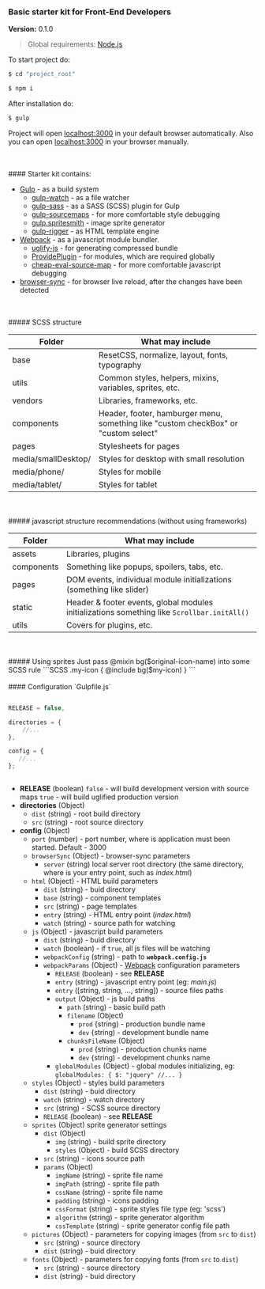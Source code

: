 ### Basic starter kit for Front-End Developers
**Version:** 0.1.0
> Global requirements: [Node.js](https://nodejs.org/)

To start project do:

```sh
$ cd "project_root"
```
```sh
$ npm i
```

After installation do:
```sh
$ gulp
```

Project will open [localhost:3000](http://localhost:3000) in your default browser automatically.
Also you can open [localhost:3000](http://localhost:3000) in your browser manually.

<br/>
<br/>
#### Starter kit contains:

+ [Gulp](http://gulpjs.com/) - as a build system
    + [gulp-watch](https://github.com/floatdrop/gulp-watch) - as a file watcher
    + [gulp-sass](https://github.com/dlmanning/gulp-sass) - as a SASS (SCSS) plugin for Gulp
    + [gulp-sourcemaps](https://github.com/floridoo/gulp-sourcemaps) - for more comfortable style debugging
    + [gulp.spritesmith](https://github.com/twolfson/gulp.spritesmith) - image sprite generator
    + [gulp-rigger](https://github.com/kuzyk/gulp-rigger) - as HTML template engine
+ [Webpack](https://webpack.github.io/) - as a javascript module bundler.
    + [uglify-js](https://github.com/mishoo/UglifyJS2) - for generating compressed bundle
    + [ProvidePlugin](https://webpack.github.io/docs/list-of-plugins.html#provideplugin) - for modules, which are required globally
    + [cheap-eval-source-map](http://webpack.github.io/docs/build-performance.html) - for more comfortable javascript debugging
+ [browser-sync](https://github.com/browsersync/browser-sync) - for browser live reload, after the changes have been detected

<br/>
<br/>
##### SCSS structure

Folder | What may include
------------ | -------------
base | ResetCSS, normalize, layout, fonts, typography
utils | Common styles, helpers, mixins, variables, sprites, etc.
vendors | Libraries, frameworks, etc.
components | Header, footer, hamburger menu, something like "custom checkBox" or "custom select"
pages | Stylesheets for pages
media/smallDesktop/ | Styles for desktop with small resolution
media/phone/ | Styles for mobile
media/tablet/ | Styles for tablet

<br/>
<br/>
##### javascript structure recommendations (without using frameworks)

Folder | What may include
------------ | -------------
assets | Libraries, plugins
components | Something like popups, spoilers, tabs, etc.
pages | DOM events, individual module initializations (something like slider)
static | Header & footer events, global modules initializations something like ```Scrollbar.initAll()```
utils | Covers for plugins, etc.

<br/>
<br/>
##### Using sprites
Just pass @mixin bg($original-icon-name) into some SCSS rule
```SCSS
.my-icon {
    @include bg($my-icon)
}
```

<br/>
<br/>
#### Configuration `Gulpfile.js`

```javascript

RELEASE = false,

directories = {
    //...
},

config = {
   //...
};
    
```

+ **RELEASE** (boolean) 
`false` - will build development version with source maps
`true` - will build uglified production version
+ **directories** (Object)
    + `dist` (string) - root build directory
    + `src` (string) - root source directory
+ **config** (Object)
    + `port` (number) - port number, where is application must been started. Default - 3000
    + `browserSync` (Object) - browser-sync parameters
        + `server` (string) local server root directory (the same directory, where is your entry point, such as _index.html_)
    + `html` (Object) - HTML build parameters
        + `dist` (string) - buid directory 
        + `base` (string) - component templates
        + `src` (string) - page templates
        + `entry` (string) - HTML entry point (_index.html_)
        + `watch` (string) - source path for watching
    + `js` (Object) - javascript build parameters
        + `dist` (string) - buid directory 
        + `watch` (boolean) - if `true`, all js files will be watching 
        + `webpackConfig` (string) - path to **`webpack.config.js`**
        + `webpackParams` (Object) - [Webpack](https://webpack.github.io/) configuration parameters
             + `RELEASE` (boolean) - see **RELEASE**
             + `entry` (string) - javascript entry point (eg: _main.js_)
             + `entry` ([string, string, ..., string]) - source files paths
             + `output` (Object) - js build paths
                + `path` (string) - basic build path
                + `filename` (Object)
                    + `prod` {string) - production bundle name
                    + `dev` {string) - development bundle name
                + `chunksFileName` (Object)
                    + `prod` {string) - production chunks name
                    + `dev` {string) - development chunks name
             + `globalModules` (Object) - global modules initializing, eg:
             `
             globalModules: {
                  $: "jquery"
                  //...
                }
             `
    + `styles` (Object) - styles build parameters
        + `dist` (string) - buid directory 
        + `watch` (string) - watch directory
        + `src` (string) - SCSS source directory
        + `RELEASE` (boolean) - see **RELEASE**
    + `sprites` (Object) sprite generator settings
        + `dist` (Object)
            + `img` (string) - build sprite directory
            + `styles` (Object) - build SCSS directory
        + `src` (string) - icons source path
        + `params` (Object)
            + `imgName` (string) - sprite file name
            + `imgPath` (string) - sprite file path
            + `cssName` (string) - sprite file name
            + `padding` (string) - icons padding
            + `cssFormat` (string) - sprite styles file type (eg: 'scss')
            + `algorithm` (string) - sprite generator algorithm
            + `cssTemplate` (string) - sprite generator config file path
    + `pictures` (Object) - parameters for copying images  (from `src` to `dist`)
        + `src` (string) - source directory
        + `dist` (string) - buid directory
    + `fonts` (Object) - parameters for copying fonts (from `src` to `dist`)
        + `src` (string) - source directory
        + `dist` (string) - buid directory